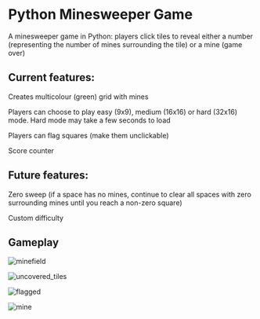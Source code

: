 # Python Minesweeper Game
A minesweeper game in Python: players click tiles to reveal either a number (representing the number of mines surrounding the tile) or a mine (game over)

## Current features:
Creates multicolour (green) grid with mines

Players can choose to play easy (9x9), medium (16x16) or hard (32x16) mode. Hard mode may take a few seconds to load

Players can flag squares (make them unclickable)

Score counter

## Future features:
Zero sweep (if a space has no mines, continue to clear all spaces with zero surrounding mines until you reach a non-zero square)

Custom difficulty

## Gameplay

![minefield](https://user-images.githubusercontent.com/34625326/34885042-8daff35a-f7b6-11e7-89a8-c76f3c6a04a6.png)

![uncovered_tiles](https://user-images.githubusercontent.com/34625326/34885043-8de154d6-f7b6-11e7-8ccc-4325347483aa.png)

![flagged](https://user-images.githubusercontent.com/34625326/34885044-8e04cb96-f7b6-11e7-94d5-839e9c40a2bd.png)

![mine](https://user-images.githubusercontent.com/34625326/34885041-8d8b0c98-f7b6-11e7-9c74-4abcecfc8db9.png)
